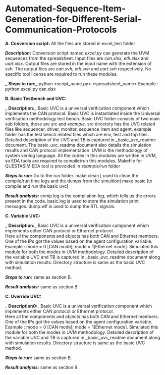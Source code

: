 # Automated-Sequence-Item-Generation-for-Different-Serial-Communication-Protocols

**A. Conversion script:** All the files are stored in excel_test folder

  _**Description:**_
    Conversion script named _excel.py_ can generate the UVM sequences from the spreadsheet.
    Input files are _can.xlsx_, _eth.xlsx_ and _uart.xlsx_.
    Output files are stored in the input name with the extension of svh. The output files are _can.svh_, _eth.svh_ and _uart.svh_ respectively.
    No specific tool license are required to run these modules.
    
_  **Steps to run:**_
    python <script_name.py> <spreadsheet_name>
    Example : python excel.py can.xlsx
  
**B. Basic Testbench and UVC:**

  _ **Description:**_
     Basic UVC is  a universal verification component which implements the CAN protocol. Basic UVC is instantiated inside the Universal verification methodology test bench. 
     Basic UVC folder consists of two main sub folders, those are _src_ and _example_. src directory has the UVC related files like sequencer, driver, monitor, sequence_item and agent.
     example folder has the test bench related files which are env, test and top files. 
     Detailed description of the UVC and TB is captured in _basic_uvc_readme document. The basic_uvc_readme document also details the simulation results and CAN protocol implementation.
     UVM is the methodology of system verilog language. All the codes in this modules are written in UVM, so EDA tools are required to compile/run this modules.
     Makefile for QUESTASIM EDA tool is provoided in _example/run_ folder
     
  _**Steps to run:**_
      Go to the run folder. 
      make clean [ used to clean the compile/run time logs and the dumps from the simultion]
      make basic [to compile and run the basic uvc]
      
   _**Result analysis:**_
      comp.log is the compilation log, which tells us the errors present in the code.
      basic.log is used to store the simulation print messages.
      dump.wlf is used to dump the RTL signals.   

  **C. Variable UVC:**

  _ **Description:**_
     Basic UVC is  a universal verification component which implements either CAN protocol or Ethernet protocol.  
     Here all the components and objects has both CAN and Ethernet members.
     One of the IPs got the values based on the agent configuration variable.
     Example : mode = 0 [CAN mode]; mode = 1[Ethernet mode].
     Simulated this module for both the modes in UVM methodology. 
     Detailed description of the variable UVC and TB is captured in _basic_uvc_readme document along with simulation results. 
     Directory structure is same as the basic UVC method.
     
  _**Steps to run:**_ same as section B.
            
   _**Result analysis:**_ same as section B.

**C. Override UVC:**

  _ **Description0:**_
     Basic UVC is  a universal verification component which implements either CAN protocol or Ethernet protocol.  
     Here all the components and objects has both CAN and Ethernet members.
     One of the IPs got the values based on the agent configuration variable.
     Example : mode = 0 [CAN mode]; mode = 1[Ethernet mode].
     Simulated this module for both the modes in UVM methodology. 
     Detailed description of the variable UVC and TB is captured in _basic_uvc_readme document along with simulation results. 
     Directory structure is same as the basic UVC method.
     
  _**Steps to run:**_ same as section B.
            
   _**Result analysis:**_ same as section B. 



  
  

  

  

  
